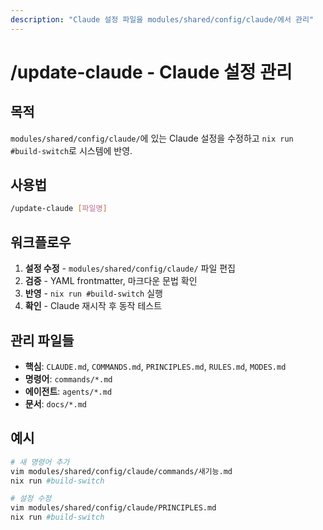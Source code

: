 ```yaml
---
description: "Claude 설정 파일을 modules/shared/config/claude/에서 관리"
---
```


# /update-claude - Claude 설정 관리

## 목적
`modules/shared/config/claude/`에 있는 Claude 설정을 수정하고 `nix run #build-switch`로 시스템에 반영.

## 사용법
```bash
/update-claude [파일명]
```

## 워크플로우
1. **설정 수정** - `modules/shared/config/claude/` 파일 편집
2. **검증** - YAML frontmatter, 마크다운 문법 확인
3. **반영** - `nix run #build-switch` 실행
4. **확인** - Claude 재시작 후 동작 테스트

## 관리 파일들
- **핵심**: `CLAUDE.md`, `COMMANDS.md`, `PRINCIPLES.md`, `RULES.md`, `MODES.md`
- **명령어**: `commands/*.md`
- **에이전트**: `agents/*.md`
- **문서**: `docs/*.md`

## 예시
```bash
# 새 명령어 추가
vim modules/shared/config/claude/commands/새기능.md
nix run #build-switch

# 설정 수정
vim modules/shared/config/claude/PRINCIPLES.md
nix run #build-switch
```
